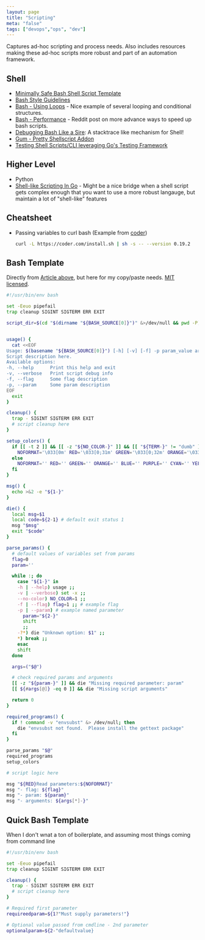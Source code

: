 ```yaml
---
layout: page
title: "Scripting"
meta: "false"
tags: ["devops","ops", "dev"]
---
```


Captures ad-hoc scripting and process needs.  Also includes resources making these ad-hoc scripts more robust and part of an automation framework.

## Shell

- [Minimally Safe Bash Shell Script Template](https://betterdev.blog/minimal-safe-bash-script-template/)
- [Bash Style Guidelines](https://github.com/progrium/bashstyle)
- [Bash - Using Loops](https://itnext.io/bash-using-loops-for-while-until-with-examples-f519eda7f41b) - Nice example of several looping and conditional structures.
- [Bash - Performance](https://www.reddit.com/r/bash/comments/1ky4r7l/stop_writing_slow_bash_scripts_performance/) - Reddit post on more advance ways to speed up bash scripts.
- [Debugging Bash Like a Sire](https://blog.brujordet.no/post/bash/debugging_bash_like_a_sire/): A stacktrace like mechanism for Shell!
- [Gum - Pretty Shellscript Addon](https://github.com/charmbracelet/gum)
- [Testing Shell Scripts/CLI leveraging Go's Testing Framework](https://bitfieldconsulting.com/golang/test-scripts)

## Higher Level

- Python
- [Shell-like Scripting In Go](https://github.com/bitfield/script) - Might be a nice bridge when a shell script gets complex enough that you want to use a more robust langauge, but maintain a lot of "shell-like" features

## Cheatsheet

- Passing variables to curl bash (Example from [coder](https://coder.com/))

  ```sh
  curl -L https://coder.com/install.sh | sh -s -- --version 0.19.2
  ```

## Bash Template

Directly from [Article above](https://gist.github.com/m-radzikowski/53e0b39e9a59a1518990e76c2bff8038), but here for my copy/paste needs.  [MIT licensed](https://gist.github.com/m-radzikowski/d925ac457478db14c2146deadd0020cd).

```sh
#!/usr/bin/env bash

set -Eeuo pipefail
trap cleanup SIGINT SIGTERM ERR EXIT

script_dir=$(cd "$(dirname "${BASH_SOURCE[0]}")" &>/dev/null && pwd -P)


usage() {
  cat <<EOF
Usage: $(basename "${BASH_SOURCE[0]}") [-h] [-v] [-f] -p param_value arg1 [arg2...]
Script description here.
Available options:
-h, --help      Print this help and exit
-v, --verbose   Print script debug info
-f, --flag      Some flag description
-p, --param     Some param description
EOF
  exit
}

cleanup() {
  trap - SIGINT SIGTERM ERR EXIT
  # script cleanup here
}

setup_colors() {
  if [[ -t 2 ]] && [[ -z "${NO_COLOR-}" ]] && [[ "${TERM-}" != "dumb" ]]; then
    NOFORMAT='\033[0m' RED='\033[0;31m' GREEN='\033[0;32m' ORANGE='\033[0;33m' BLUE='\033[0;34m' PURPLE='\033[0;35m' CYAN='\033[0;36m' YELLOW='\033[1;33m'
  else
    NOFORMAT='' RED='' GREEN='' ORANGE='' BLUE='' PURPLE='' CYAN='' YELLOW=''
  fi
}

msg() {
  echo >&2 -e "${1-}"
}

die() {
  local msg=$1
  local code=${2-1} # default exit status 1
  msg "$msg"
  exit "$code"
}

parse_params() {
  # default values of variables set from params
  flag=0
  param=''

  while :; do
    case "${1-}" in
    -h | --help) usage ;;
    -v | --verbose) set -x ;;
    --no-color) NO_COLOR=1 ;;
    -f | --flag) flag=1 ;; # example flag
    -p | --param) # example named parameter
      param="${2-}"
      shift
      ;;
    -?*) die "Unknown option: $1" ;;
    *) break ;;
    esac
    shift
  done

  args=("$@")

  # check required params and arguments
  [[ -z "${param-}" ]] && die "Missing required parameter: param"
  [[ ${#args[@]} -eq 0 ]] && die "Missing script arguments"

  return 0
}

required_programs() {
  if ! command -v "envsubst" &> /dev/null; then
    die "envsubst not found.  Please install the gettext package"
  fi
}

parse_params "$@"
required_programs
setup_colors

# script logic here

msg "${RED}Read parameters:${NOFORMAT}"
msg "- flag: ${flag}"
msg "- param: ${param}"
msg "- arguments: ${args[*]-}"
```

## Quick Bash Template

When I don't wnat a ton of boilerplate, and assuming most things coming from command line

```sh
#!/usr/bin/env bash

set -Eeuo pipefail
trap cleanup SIGINT SIGTERM ERR EXIT

cleanup() {
  trap - SIGINT SIGTERM ERR EXIT
  # script cleanup here
}

# Required first parameter
requireedparam=${1?"Must supply parameters!"}

# Optional value passed from cmdline - 2nd parameter
optionalparam=${2-"defaultvalue}

```
